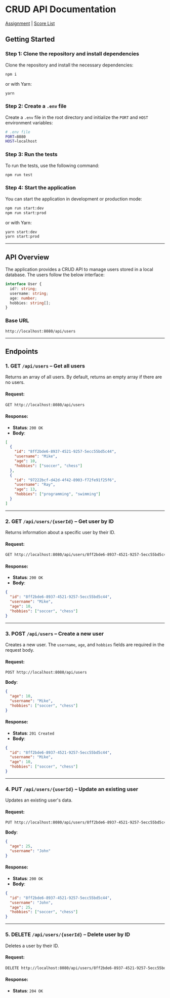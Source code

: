
# CRUD API Documentation

[Assignment](https://github.com/AlreadyBored/nodejs-assignments/blob/main/assignments/crud-api/assignment.md) | [Score List](https://github.com/AlreadyBored/nodejs-assignments/blob/main/assignments/crud-api/score.md)

## Getting Started

### Step 1: Clone the repository and install dependencies

Clone the repository and install the necessary dependencies:

```bash
npm i
```

or with Yarn:

```bash
yarn
```

### Step 2: Create a `.env` file

Create a `.env` file in the root directory and initialize the `PORT` and `HOST` environment variables:

```bash
# .env file
PORT=8080
HOST=localhost
```

### Step 3: Run the tests

To run the tests, use the following command:

```bash
npm run test
```

### Step 4: Start the application

You can start the application in development or production mode:

```bash
npm run start:dev
npm run start:prod
```

or with Yarn:

```bash
yarn start:dev
yarn start:prod
```

---

## API Overview

The application provides a CRUD API to manage users stored in a local database. The users follow the below interface:

```typescript
interface User {
  id?: string;
  username: string;
  age: number;
  hobbies: string[];
}
```

### Base URL

```
http://localhost:8080/api/users
```

---

## Endpoints

### 1. **GET** `/api/users` – Get all users

Returns an array of all users. By default, returns an empty array if there are no users.

#### Request:

```bash
GET http://localhost:8080/api/users
```

#### Response:

- **Status**: `200 OK`
- **Body**:

```json
[
  {
    "id": "8ff2bde6-8937-4521-9257-5ecc55bd5c44",
    "username": "Mike",
    "age": 10,
    "hobbies": ["soccer", "chess"]
  },
  {
    "id": "97222bcf-d42d-4f42-8903-f72fe91f25f6",
    "username": "Ray",
    "age": 13,
    "hobbies": ["programming", "swimming"]
  }
]
```

---

### 2. **GET** `/api/users/{userId}` – Get user by ID

Returns information about a specific user by their ID.

#### Request:

```bash
GET http://localhost:8080/api/users/8ff2bde6-8937-4521-9257-5ecc55bd5c44
```

#### Response:

- **Status**: `200 OK`
- **Body**:

```json
{
  "id": "8ff2bde6-8937-4521-9257-5ecc55bd5c44",
  "username": "Mike",
  "age": 10,
  "hobbies": ["soccer", "chess"]
}
```

---

### 3. **POST** `/api/users` – Create a new user

Creates a new user. The `username`, `age`, and `hobbies` fields are required in the request body.

#### Request:

```bash
POST http://localhost:8080/api/users
```

**Body**:

```json
{
  "age": 10,
  "username": "Mike",
  "hobbies": ["soccer", "chess"]
}
```

#### Response:

- **Status**: `201 Created`
- **Body**:

```json
{
  "id": "8ff2bde6-8937-4521-9257-5ecc55bd5c44",
  "username": "Mike",
  "age": 10,
  "hobbies": ["soccer", "chess"]
}
```

---

### 4. **PUT** `/api/users/{userId}` – Update an existing user

Updates an existing user's data.

#### Request:

```bash
PUT http://localhost:8080/api/users/8ff2bde6-8937-4521-9257-5ecc55bd5c44
```

**Body**:

```json
{
  "age": 25,
  "username": "John"
}
```

#### Response:

- **Status**: `200 OK`
- **Body**:

```json
{
  "id": "8ff2bde6-8937-4521-9257-5ecc55bd5c44",
  "username": "John",
  "age": 25,
  "hobbies": ["soccer", "chess"]
}
```

---

### 5. **DELETE** `/api/users/{userId}` – Delete user by ID

Deletes a user by their ID.

#### Request:

```bash
DELETE http://localhost:8080/api/users/8ff2bde6-8937-4521-9257-5ecc55bd5c44
```

#### Response:

- **Status**: `204 OK`
